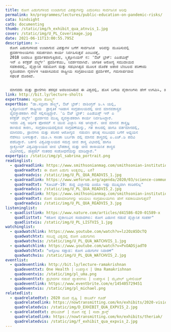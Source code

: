 ```yaml
---
title: ರೋಗ ಪಿಡುಗುಗಳಿಂದ ಉಂಟಾಗುವ ವಿಪತ್ತುಗಳನ್ನು ಎದುರಿಸಲು ಸಾರ್ವಜನಿಕ ಅರಿವು
permalink: kn/programmes/lectures/public-education-on-pandemic-risks/
cata: hindsight
catb: documenting
thumb: /static/img/h_exhibit_qua_atnvis_1.jpg
cover: /static/img/U_PL_Coverimage.jpg
date: 2021-06-11T13:00:55.795Z
description: >-
  ರೋಗ ಪಿಡುಗುಗಳಿಂದ ಉಂಟಾಗುವ ವಿಪತ್ತುಗಳ ಬಗೆಗೆ ಸಾರ್ವಜನಿಕ  ಅರಿವನ್ನು ಮೂಡಿಸುವಲ್ಲಿ 
  ಪ್ರದರ್ಶನಾಲಯಗಳು ಸಮರ್ಪವಾಗಿ ಕಾರ್ಯ ನಿರ್ವಹಿಸುತ್ತವೆ ಎಂಬುದಕ್ಕೆ,
  2018 ರಿಂದಲೂ ಪ್ರದರ್ಶಿತವಾಗುತ್ತಿರುವ, ಸ್ಮಿತ್ಸೋನಿಯನ್‌ ನ: 'ಔಟ್ ಬ್ರೇಕ್‌: ಎಪಿಡೆಮಿಕ್ಸ್‌
  ಇನ್‌ ಎ ಕನೆಕ್ಟೆಡ್‌ ವರ್ಲ್ಡ್' ಪ್ರದರ್ಶಿಕೆಯು, ನಿದರ್ಶನವಾಗಿದೆ. ಜಾಗತಿಕ ಆರೋಗ್ಯ ಸಮುದಾಯದ
  ಸಹಕಾರದಲ್ಲಿ, ವೈಜ್ಞಾನಿಕ ಸಹಯೋಗ ಮತ್ತು ಸಹಭಾಗಿತ್ವದ ಮೂಲಕ ದೊರೆತ ಅಪಾರ ಬೆಂಬಲದ ಪರಿಣಾಮ
  ಸ್ವರೂಪವಾಗಿ ನೈಸರ್ಗಿಕ ಇತಿಹಾಸವಿರುವ ರಾಷ್ಟ್ರೀಯ ಸಂಗ್ರಹಾಲಯದ ಪ್ರದರ್ಶಿಕೆಗೆ, ಗಮನಾರ್ಹವಾದ
  ಸಫಲತೆ ದೊರಕಿದೆ.  


  ಮಾನವರು ಮತ್ತು ಪ್ರಾಣಿಗಳು ಪರಸ್ಪರ ಅವಲಂಬಿಸಿರುವ ಈ ವಿಶ್ವದಲ್ಲಿ, ಹೊಸ ಬಗೆಯ ವೈರಾಣುಗಳು ಹೇಗೆ ಉಗಮಿಸಿ, ಹರಡುತ್ತವೆ, ಎಂಬುದನ್ನು ಸಾರ್ವಜನಿಕರಿಗೆ ಅರ್ಥವಾಗುವಂತೆ ವಿವರಿಸಿ ತಿಳಿಸುವ ಸಲುವಾಗಿ, 'ಔಟ್ ಬ್ರೇಕ್‌' ಪ್ರದರ್ಶಿಕೆಯ ವ್ಯವಸ್ಥಾಪಕರಾದ ಡಾ.ಶೋಲ್ಟ್ಸ್ ಮತ್ತು ತಂಡದ ಸದಸ್ಯರು, ಈ ಪ್ರದರ್ಶಿಕೆಯನ್ನು ಸಜ್ಜುಗೊಳಿಸಲು, ರೋಗ ತಜ್ಞ ವೈದ್ಯರಾದ ಡೇನಿಯಲ್‌ ಲೂಸೀ, (ಜಾರ್ಜ್‌ ಟೌನ್‌ ವಿಶ್ವವಿದ್ಯಾಲಯ), ಸರ್ಕಾರಿ ವಿಜ್ಞಾನಿಗಳಾದ ಆಂಟನಿ ಫೌಸಿ (ರಾಷ್ಟ್ರೀಯ ಆರೋಗ್ಯ ಸಂಸ್ಥೆ), ಮುಂತಾದ ವಿವಿಧ ಕ್ಷೇತ್ರಗಳ ಹಲವು ತಜ್ಞರೊಂದಿಗೆ ಸಂವಾದ ನೆಡೆಸಿ ಯಾವ ಬಗೆಯಲ್ಲಿ ಕಾರ್ಯ ನಿರ್ವಹಿಸ ಬೇಕಾಯಿತು ಎಂದು ಈ ಉಪನ್ಯಾಸದಲ್ಲಿ ವಿವರಿಸಲಿದ್ದಾರೆ.
link: http://bit.ly/lecture-sholts
expertname: ಸಬ್ರೀನಾ ಶೋಲ್ಟ್ಸ್
expertbio: "ಡಾ.ಸಬ್ರೀನಾ ಶಾಲ್ಟ್ಸ್, ಔಟ್‌ ಬ್ರೇಕ್‌: ವಾಶಿಂಗ್ಟನ್‌ ಡಿ.ಸಿ ಯಲ್ಲಿ,
  ಸ್ಮಿತ್ಸೋನಿಯನ್‌ ರಾಷ್ಟ್ರೀಯ  ಪ್ರಾಕೃತಿಕ ಇತಿಹಾಸ ಸಂಗ್ರಹಾಲಯದಲ್ಲಿ ಜೀವ ಮಾನವಶಾಸ್ತ್ರದ
  ವ್ಯವಸ್ಥಾಪಕರಾಗಿ ಸೇವೆ ಸಲ್ಲಿಸುತ್ತಿದ್ದಾರೆ. 'ದಿ ಔಟ್‌ ಬ್ರೇಕ್:‌ ಎಪಿಡೆಮಿಕ್ಸ್‌ ಇನ್‌ ಎ
  ಕನೆಕ್ಟೆಡ್‌ ವರ್ಲ್ಡ್‌' ಪ್ರದರ್ಶನದ ಮುಖ್ಯ ವ್ಯವಸ್ಥಾಪಕರಾಗಿ ಕಾರ್ಯ ನಿರ್ವಹಿಸಿದ್ದಾರೆ.
  ಇವರು ವಿಶ್ವ ಆರ್ಥಿಕ ಫೋರಮ್‌ ನ ಯುವ ವಿಜ್ಞಾನಿ ಸಹ ಆಗಿದ್ದಾರೆ. ಜೀವ ಮಾನವ ಶಾಸ್ತ್ರಜ್ಞ
  ರಾಗಿರುವ ಕಾರಣ, ಸಂಗ್ರಹಾಲಯದಲ್ಲಿರುವ ಸಂಗ್ರಹಣೆಯನ್ನು, ಗತ ಕಾಲದಲ್ಲಿ ಹಾಗೂ ವರ್ತಮಾನದಲ್ಲಿ,
  ಮಾನವರು, ಪ್ರಾಣಿಗಳು ಮತ್ತು ಪರಿಸರ ಆರೋಗ್ಯದ  ನಡುವಣ ಘನಿಷ್ಠ ಸಂಬಂಧದ ಬಗೆಗೆ ಅಧ್ಯಯನ
  ನೆಡೆಸಲು ಬಳಸುತ್ತಾರೆ. ಯೂ.ಸಿ ಸಾಂತಾ ಬರ್ಬರಾ ದಲ್ಲಿ ಮಾನವ ಶಾಸ್ತ್ರದಲ್ಲಿ ಪಿ.ಎಚ್‌.ಡಿ ಪದವಿ
  ಪಡೆದಿದ್ದಾರೆ. ಬರ್ಕಲಿ ವಿಶ್ವವಿದ್ಯಾಲಯದ ಸಮಗ್ರ ಜೀವ ಶಾಸ್ತ್ರ ವಿಭಾದಲ್ಲಿ ಹಾಗೂ
  ಸ್ಟಾಕ್ಹೋಮ್‌ ವಿಶ್ವವಿದ್ಯಾಲಯದ ಜೀವ ಭೌತಶಾಸ್ತ್ರ ಮತ್ತು ಜೀವ ರಾಸಾಯನಿಕ ಶಾಸ್ತ್ರದ
  ವಿಭಾಗದಲ್ಲಿ, ಡಾಕ್ಟರಲ್‌ ನಂತರದ ಸಂಶೋಧನೆಯನ್ನು ಮಾಡಿದ್ದಾರೆ."
expertpic: /static/img/pl_sabrina_portrait.png
readinglist:
  - quadreadlink: https://www.smithsonianmag.com/smithsonian-institution/why-this-pandemic-wont-be-last-180977135/
    quadreadtxt: ಈ ರೋಗ ಪಿಡುಗು ಅಂತ್ಯವಲ್ಲ, ಏಕೆ?
    quadreadvis: /static/img/U_PL_QUA_READVIS_1.jpg
  - quadreadlink: https://www.weforum.org/agenda/2020/03/science-communication-covid-coronavirus/
    quadreadtxt: "ಕೋವಿಡ್-19‌: ಶುದ್ಧ ವಿಜ್ಞಾನವು ಎಂದೂ ಇಷ್ಟು ಮುಖ್ಯವಾಗಿ ಕಂಡಿರಲಿಲ್ಲ"
    quadreadvis: /static/img/U_PL_QUA_READVIS_2.jpg
  - quadreadlink: https://www.smithsonianmag.com/smithsonian-institution/how-museums-can-help-public-make-sense-pandemics-180974281/
    quadreadtxt: ರೋಗ ಮಹಾಮಾರಿಗಳನ್ನು ಅರಿಯಲು ಸಂಗ್ರಹಾಲಯಗಳು ಹೇಗೆ ಸಹಕಾರಿಯಾಗುತ್ತವೆ?
    quadreadvis: /static/img/U_PL_QUA_READVIS_3.jpg
listeninglist:
  - quadlistlink: https://www.nature.com/articles/d41586-020-01589-x
    quadlisttxt: "ಕರೋನ ವೈರಾಣುವಿನ ಸಂವಾದಗಳು: ರೋಗ ಪಿಡುಗಿನ ನಡುವೆ ವೈಜ್ಞಾನಿಕ ಸಂಪರ್ಕ"
    quadlistvis: /static/img/U_PL_LISTVIS_1.jpg
watchinglist:
  - quadwatchlink: https://www.youtube.com/watch?v=lz2OzA5DcTQ
    quadwatchtxt: ಸಂಬದ್ಧ ವಿಶ್ವದಲ್ಲಿ ರೋಗ ಪಿಡುಗುಗಳು
    quadwatchvis: /static/img/U_PL_QUA_WATCHVIS_1.jpg
  - quadwatchlink: https://www.youtube.com/watch?v=PxOADSjadT0
    quadwatchtxt: "ಆಸ್ಫೋಟ ಸಪ್ತಾಹ: ರೋಗ ಪಿಡುಗುಗಳ ನಿವಾರಣೆ"
    quadwatchvis: /static/img/U_PL_QUA_WATCHVIS_2.jpg
eventlist:
  - quadeventlink: http://bit.ly/lecture-ramakrishnan
    quadeventtxt: One Health | ಉಪನ್ಯಾಸ | Uma Ramakrishnan
    quadeventvis: /static/img/pl_uma.png
  - quadeventtxt: ಪ್ರಭೇದಗಳ ನಡುವೆ ವ್ಯಾಪನಗಳು | ಉಪನ್ಯಾಸ | ಮೈಖೇಲ್‌ ಬ್ರಸೇಲಿಯರ್‌
    quadeventlink: https://www.eventbrite.com/e/145405729451
    quadeventvis: /static/img/pl_michael.png
relatedlist:
  - quadrelatedtxt: 2020 ದೂರ ದೃಷ್ಟಿ | ರಾಬರ್ಟ್‌ ಗೂಡ್‌
    quadrelatedlink: https://nowtransmitting.com/kn/exhibits/2020-vision/
    quadrelatedvis: /static/img/D_EXHIBIT_QUA_EXPVIS_2.jpg
  - quadrelatedtxt: ಥೇರಿಯಾಕ್‌ | ರೋಗ ನಕ್ಷೆ | ಸಾರಾ ಕ್ರಾಸ್ಕ್
    quadrelatedlink: https://nowtransmitting.com/kn/exhibits/theriak/
    quadrelatedvis: /static/img/f_exhibit_qua_expvis_2.jpg
---
```

